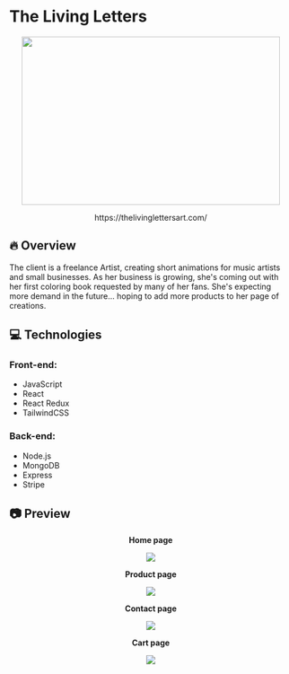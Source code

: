 # The Living Letters

<p align="center">
  <img width="460" height="300" src="https://github.com/LeoHarada/LivingLetters/assets/86167421/5acb58f1-baf4-400e-b916-be15599631a7">
</p>

<p align="center">
  https://thelivinglettersart.com/
</p>

## :fire:	Overview
The client is a freelance Artist, creating short animations for music artists and small businesses. As her business is growing, she's coming out with her first coloring book requested by many of her fans. She's expecting more demand in the future... hoping to add more products to her page of creations.

## :computer: Technologies
### Front-end:

- JavaScript
- React
- React Redux
- TailwindCSS

### Back-end:

- Node.js
- MongoDB
- Express
- Stripe

## :camera: Preview
<p align="center">
  <b>Home page</b>
</p>
<p align="center">
  <img src="https://github.com/LeoHarada/LivingLetters/assets/86167421/46a4d8a7-1cc8-4396-90d3-45f0738dc597">
</p>

<p align="center">
  <b>Product page</b>
</p>
<p align="center">
  <img src="https://github.com/LeoHarada/LivingLetters/assets/86167421/ab7f2be2-dcb3-49ba-9831-17e4bb418524">
</p>

<p align="center">
  <b>Contact page</b>
</p>
<p align="center">
  <img src="https://github.com/LeoHarada/LivingLetters/assets/86167421/9979f69c-ff8e-426c-b46c-522e4c6505a3">
</p>

<p align="center">
  <b>Cart page</b>
</p>
<p align="center">
  <img src="https://github.com/LeoHarada/LivingLetters/assets/86167421/053f8ebe-6dde-421b-94d1-28bb641a078e">
</p>
